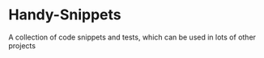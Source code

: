 # Handy-Snippets
A collection of code snippets and tests, which can be used in lots of other projects
